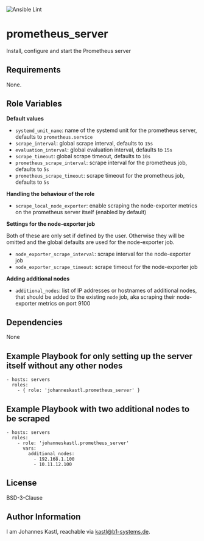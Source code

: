 ![Ansible Lint](https://github.com/johanneskastl/ansible-role-prometheus_server/workflows/Ansible%20Lint/badge.svg)

prometheus_server
=========

Install, configure and start the Prometheus server

Requirements
------------

None.

Role Variables
--------------

**Default values**
- `systemd_unit_name`: name of the systemd unit for the prometheus server, defaults to `prometheus.service`
- `scrape_interval`: global scrape interval, defaults to `15s`
- `evaluation_interval`: global evaluation interval, defaults to `15s`
- `scrape_timeout`: global scrape timeout, defaults to `10s`
- `prometheus_scrape_interval`: scrape interval for the prometheus job, defaults to `5s`
- `prometheus_scrape_timeout`: scrape timeout for the prometheus job, defaults to `5s`

**Handling the behaviour of the role**
- `scrape_local_node_exporter`: enable scraping the node-exporter metrics on the prometheus server itself (enabled by default)

**Settings for the node-exporter job**

Both of these are only set if defined by the user. Otherwise they will be omitted and the global defaults are used for the node-exporter job.

- `node_exporter_scrape_interval`: scrape interval for the node-exporter job
- `node_exporter_scrape_timeout`: scrape timeout for the node-exporter job

**Adding additional nodes**

- `additional_nodes`: list of IP addresses or hostnames of additional nodes, that should be added to the existing `node` job, aka scraping their node-exporter metrics on port 9100

Dependencies
------------

None

Example Playbook for only setting up the server itself without any other nodes
----------------

    - hosts: servers
      roles:
        - { role: 'johanneskastl.prometheus_server' }

Example Playbook with two additional nodes to be scraped
----------------

    - hosts: servers
      roles:
        - role: 'johanneskastl.prometheus_server'
          vars:
            additional_nodes:
              - 192.168.1.100
              - 10.11.12.100

License
-------

BSD-3-Clause

Author Information
------------------

I am Johannes Kastl, reachable via kastl@b1-systems.de.
